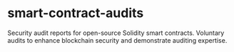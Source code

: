 # smart-contract-audits
Security audit reports for open-source Solidity smart contracts. Voluntary audits to enhance blockchain security and demonstrate auditing expertise.
